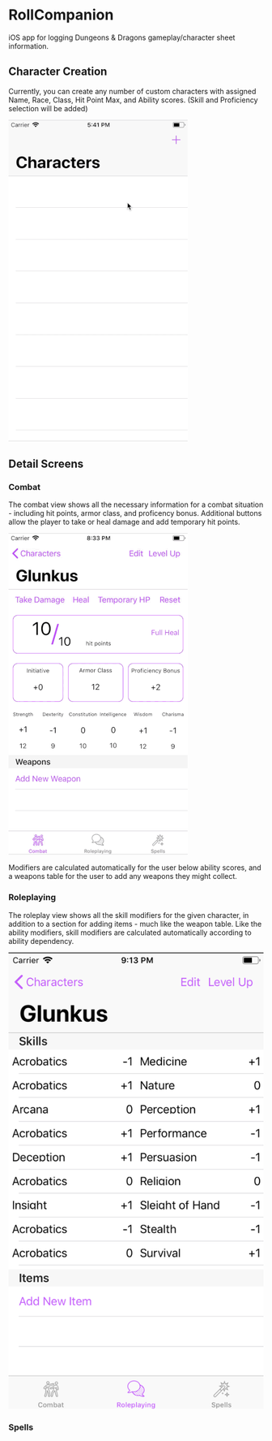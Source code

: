 # RollCompanion
iOS app for logging Dungeons &amp; Dragons gameplay/character sheet information.

## Character Creation
Currently, you can create any number of custom characters with assigned Name, Race, Class, Hit Point Max, and Ability scores. (Skill and Proficiency selection will be added)

![alt text](https://github.com/jaredheddinger/RollCompanion/blob/master/Resources/Visuals/Build.gif "Build 1")

## Detail Screens 
### Combat

The combat view shows all the necessary information for a combat situation - including hit points, armor class, and proficency bonus. Additional buttons allow the player to take or heal damage and add temporary hit points. 

![alt text](https://github.com/jaredheddinger/RollCompanion/blob/master/Resources/Visuals/Combat.gif "Combat 1")

Modifiers are calculated automatically for the user below ability scores, and a weapons table for the user to add any weapons they might collect. 

### Roleplaying 

The roleplay view shows all the skill modifiers for the given character, in addition to a section for adding items - much like the weapon table. Like the ability modifiers, skill modifiers are calculated automatically according to ability dependency. 

![alt text](https://github.com/jaredheddinger/RollCompanion/blob/master/Resources/Visuals/Roleplay.png "Roleplay 1")

### Spells 
